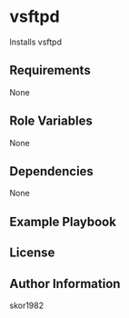 vsftpd
=========

Installs vsftpd

Requirements
------------

None

Role Variables
--------------

None

Dependencies
------------

None

Example Playbook
----------------



License
-------



Author Information
------------------

skor1982
